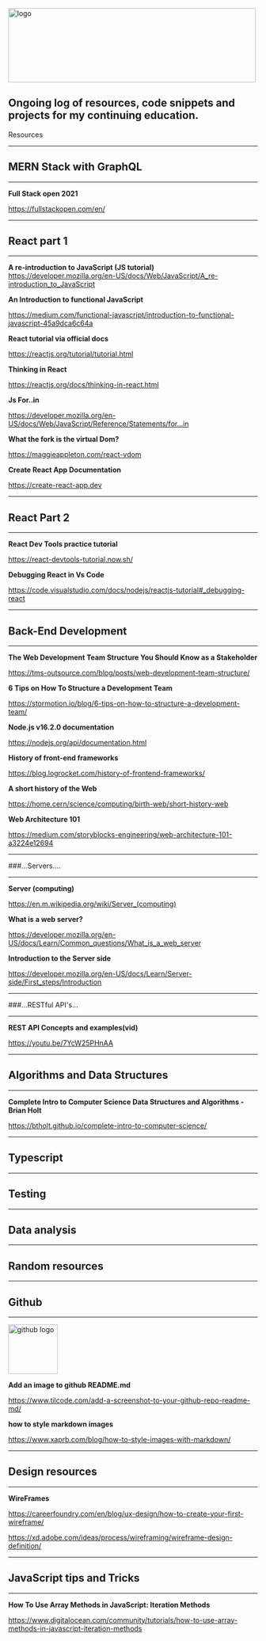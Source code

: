<img src='images/photo.jpeg' width='500' height='150' alt='logo'/>


## Ongoing log of resources, code snippets and projects for my continuing education.




Resources

---

## MERN Stack with GraphQL

---

__Full Stack open 2021__

https://fullstackopen.com/en/


---

<h2>React part 1</h2>

---

__A re-introduction to JavaScript (JS tutorial)__
https://developer.mozilla.org/en-US/docs/Web/JavaScript/A_re-introduction_to_JavaScript

__An Introduction to functional JavaScript__

https://medium.com/functional-javascript/introduction-to-functional-javascript-45a9dca6c64a

__React tutorial via official docs__

https://reactjs.org/tutorial/tutorial.html

__Thinking in React__

https://reactjs.org/docs/thinking-in-react.html

__Js For..in__

https://developer.mozilla.org/en-US/docs/Web/JavaScript/Reference/Statements/for...in

__What the fork is the virtual Dom?__

https://maggieappleton.com/react-vdom

__Create React App Documentation__

https://create-react-app.dev

---

## React Part 2

---

__React Dev Tools practice tutorial__

https://react-devtools-tutorial.now.sh/

__Debugging React in Vs Code__

https://code.visualstudio.com/docs/nodejs/reactjs-tutorial#_debugging-react

---

## Back-End Development

---

__The Web Development Team Structure You Should Know as a Stakeholder__

https://tms-outsource.com/blog/posts/web-development-team-structure/

__6 Tips on How To Structure a Development Team__

https://stormotion.io/blog/6-tips-on-how-to-structure-a-development-team/

__Node.js v16.2.0 documentation__

https://nodejs.org/api/documentation.html

__History of front-end frameworks__

https://blog.logrocket.com/history-of-frontend-frameworks/

__A short history of the Web__

https://home.cern/science/computing/birth-web/short-history-web

__Web Architecture 101__

https://medium.com/storyblocks-engineering/web-architecture-101-a3224e12694

---

###...Servers....

---

__Server (computing)__

https://en.m.wikipedia.org/wiki/Server_(computing)

__What is a web server?__

https://developer.mozilla.org/en-US/docs/Learn/Common_questions/What_is_a_web_server

__Introduction to the Server side__


https://developer.mozilla.org/en-US/docs/Learn/Server-side/First_steps/Introduction

---

###...RESTful API's...

---
    
__REST API Concepts and examples(vid)__

https://youtu.be/7YcW25PHnAA

---

## Algorithms and Data Structures

---

__Complete Intro to Computer Science
Data Structures and Algorithms - Brian Holt__

https://btholt.github.io/complete-intro-to-computer-science/

---

## Typescript

---

## Testing

---

## Data analysis

---

## Random resources

---

## Github

---

<img src='images/github.png' width='100' height='100' alt='github logo'/>


__Add an image to github README.md__

https://www.tilcode.com/add-a-screenshot-to-your-github-repo-readme-md/

__how to style markdown images__

https://www.xaprb.com/blog/how-to-style-images-with-markdown/

---

## Design resources

---

__WireFrames__

https://careerfoundry.com/en/blog/ux-design/how-to-create-your-first-wireframe/

https://xd.adobe.com/ideas/process/wireframing/wireframe-design-definition/



---

## JavaScript tips and Tricks

---

__How To Use Array Methods in JavaScript: Iteration Methods__

https://www.digitalocean.com/community/tutorials/how-to-use-array-methods-in-javascript-iteration-methods

